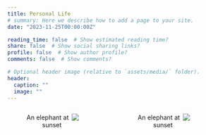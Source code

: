 ```yaml
---
title: Personal Life
# summary: Here we describe how to add a page to your site.
date: "2023-11-25T00:00:00Z"

reading_time: false  # Show estimated reading time?
share: false  # Show social sharing links?
profile: false  # Show author profile?
comments: false  # Show comments?

# Optional header image (relative to `assets/media/` folder).
header:
  caption: ""
  image: ""
---
```



<div class="aside">
    <div style="width:40%; float:left; margin-right:10%">
        <figure>
            <img src="https://user-images.githubusercontent.com/15907990/146064630-fe459b40-098a-4921-9c84-94869dfdb5ba.jpeg" align="right">
            <figcaption style="text-align: center">An elephant at sunset</figcaption>
        </figure>
    </div>
    <div style="width:40%; float:right; margin-right:10%">
        <figure>
            <img src="https://user-images.githubusercontent.com/15907990/146064630-fe459b40-098a-4921-9c84-94869dfdb5ba.jpeg" align="right">
            <figcaption style="text-align: center">An elephant at sunset</figcaption>
        </figure>
    </div>
</div>